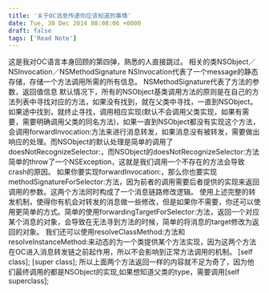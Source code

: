 ```yaml
---
title: '关于OC消息传递你应该知道的事情'
date: Tue, 30 Dec 2014 08:08:06 +0000
draft: false
tags: ['Read Note']
---
```


这是我对OC语言本身回顾的第四弹，熟悉的人直接跳过。 相关的类NSObject／NSInvocation／NSMethodSignature NSInvocation代表了一个message的静态存储，存储一个方法调用所需的所有信息。 NSMethodSignature代表了方法的参数，返回值信息 默认情况下，所有的NSObject基类调用方法的原则是在自己的方法列表中寻找对应的方法，如果没有找到，就在父类中寻找，一直到NSObject。如果途中找到，就终止寻找，调用相应实现(默认不会调用父类实现，如果有需要，需要明确调用父类的同名方法)，如果一直到NSObject都没有实现这个方法，会调用forwardInvocation:方法来进行消息转发，如果消息没有被转发，需要做出响应的处理。而NSObject的默认处理是简单的调用了doesNotRecognizeSelector:，而NSObject的doesNotRecognizeSelector:方法简单的throw了一个NSException，这就是我们调用一个不存在的方法会导致crash的原因。 如果你要实现forwardInvocation:，那么你也要实现methodSignatureForSelector:方法，因为前者的调用需要后者提供的实现来返回调用的参数。这两个方法同时构成了一个消息链路修改逻辑。 使用上述完整的转发机制，使得你有机会对转发的消息做一些修改，但是如果你不需要，你还可以使用更简单的方式。简单的使用forwardingTargetForSelector:方法，返回一个对应某个消息的对象，会导致在无法寻到方法的时候，简单的将消息的target修改为返回的对象。 我们还可以使用resolveClassMethod:方法和resolveInstanceMethod:来动态的为一个类提供某个方法实现，因为这两个方法在OC进入消息转发链之前起作用，所以不会影响到正常方法调用的机制。 \[self class\]; \[super class\]; 所以上面两个方法返回一样的内容就不足为奇了，因为他们最终调用的都是NSObject的实现,如果想知道父类的type，需要调用\[self superclass\];